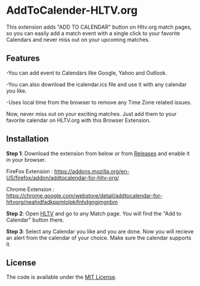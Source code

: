 # AddToCalender-HLTV.org
This extension adds "ADD TO CALENDAR" button on Hltv.org match pages, so you can easily add a match event with a single click to your favorite Calendars and never miss out on your upcoming matches. 
## Features
-You can add event to Calendars like Google, Yahoo and Outlook.

-You can also download the icalendar.ics file and use it with any calendar you like. 

-Uses local time from the browser to remove any Time Zone related issues.

Now, never miss out on your exciting matches. Just add them to your favorite calendar on HLTV.org with this Browser Extension.

## Installation
<b>Step 1</b>: Download the extension from below or from [Releases](https://github.com/talwaryash/AddToCalender-HLTV.org/releases) and enable it in your browser.

FireFox Extension : https://addons.mozilla.org/en-US/firefox/addon/addtocalendar-for-hltv-org/

Chrome Extension : https://chrome.google.com/webstore/detail/addtocalendar-for-hltvorg/neahjdfadkppmlolpkifnhdgngjmgnbm

<b>Step 2</b>: Open [HLTV](https://hltv.org) and go to any Match page. You will find the "Add to Calendar" button there.

<b>Step 3</b>: Select any Calendar you like and you are done. Now you will recieve an alert from the calendar of your choice. Make sure the calendar supports it.

## License

The code is available under the [MIT License](LICENSE.md).

